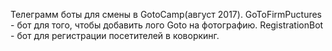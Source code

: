 Телеграмм боты для смены в GotoCamp(август 2017). GoToFirmPuctures - бот для того, чтобы добавить лого Goto на фотографию. RegistrationBot - бот для регистрации посетителей в коворкинг.
